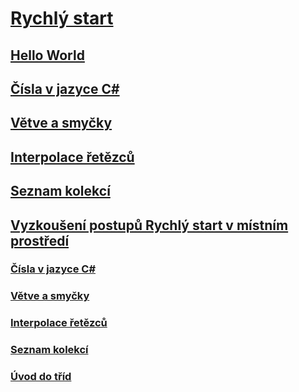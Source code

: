# [Rychlý start](index.md)
## [Hello World](hello-world.yml)
## [Čísla v jazyce C#](numbers-in-csharp.yml)
## [Větve a smyčky](branches-and-loops.yml)
## [Interpolace řetězců](interpolated-strings.yml)
## [Seznam kolekcí](list-collection.yml)
## [Vyzkoušení postupů Rychlý start v místním prostředí](local-environment.md)
### [Čísla v jazyce C#](numbers-in-csharp-local.md)
### [Větve a smyčky](branches-and-loops-local.md)
### [Interpolace řetězců](interpolated-strings-local.md)
### [Seznam kolekcí](arrays-and-collections.md)
### [Úvod do tříd](introduction-to-classes.md)
